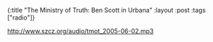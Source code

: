 {:title "The Ministry of Truth: Ben Scott in Urbana"
:layout :post
:tags  ["radio"]}

<http://www.szcz.org/audio/tmot_2005-06-02.mp3>

